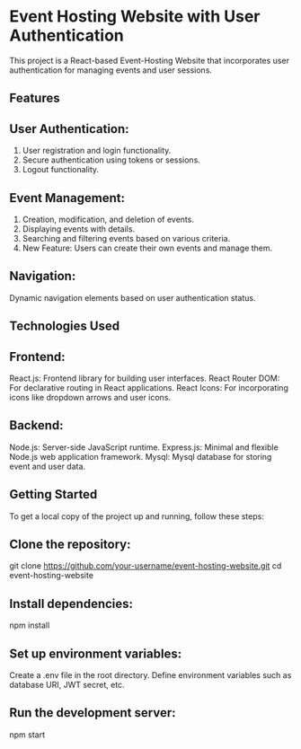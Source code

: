 # Event Hosting Website with User Authentication

This project is a React-based Event-Hosting Website that incorporates user authentication for managing events and user sessions.

## Features
## User Authentication:

1. User registration and login functionality.
2. Secure authentication using tokens or sessions.
3. Logout functionality.
## Event Management:
1. Creation, modification, and deletion of events.
2. Displaying events with details.
3. Searching and filtering events based on various criteria.
4. New Feature: Users can create their own events and manage them.

## Navigation:

Dynamic navigation elements based on user authentication status.

## Technologies Used
## Frontend:
React.js: Frontend library for building user interfaces.
React Router DOM: For declarative routing in React applications.
React Icons: For incorporating icons like dropdown arrows and user icons.
## Backend:
Node.js: Server-side JavaScript runtime.
Express.js: Minimal and flexible Node.js web application framework.
Mysql: Mysql database for storing event and user data.

## Getting Started
To get a local copy of the project up and running, follow these steps:

## Clone the repository:

git clone https://github.com/your-username/event-hosting-website.git
cd event-hosting-website

## Install dependencies:

npm install

## Set up environment variables:

Create a .env file in the root directory.
Define environment variables such as database URI, JWT secret, etc.
## Run the development server:

npm start

